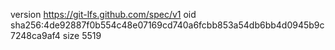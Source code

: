 version https://git-lfs.github.com/spec/v1
oid sha256:4de92887f0b554c48e07169cd740a6fcbb853a54db6bb4d0945b9c7248ca9af4
size 5519

